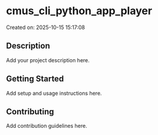 # cmus_cli_python_app_player

Created on: 2025-10-15 15:17:08

## Description

Add your project description here.

## Getting Started

Add setup and usage instructions here.

## Contributing

Add contribution guidelines here.
